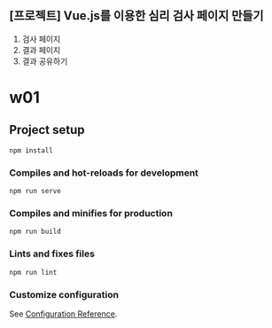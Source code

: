 ## [프로젝트] Vue.js를 이용한 심리 검사 페이지 만들기

1. 검사 페이지
2. 결과 페이지
3. 결과 공유하기


# w01

## Project setup
```
npm install
```

### Compiles and hot-reloads for development
```
npm run serve
```

### Compiles and minifies for production
```
npm run build
```

### Lints and fixes files
```
npm run lint
```

### Customize configuration
See [Configuration Reference](https://cli.vuejs.org/config/).
